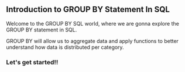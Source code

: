 ## Introduction to GROUP BY Statement In SQL


Welcome to the GROUP BY SQL world, where we are gonna explore the GROUP BY statement in SQL.

GROUP BY will allow us to aggregate data and apply functions to better understand how data is distributed per category.


### Let's get started!!